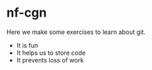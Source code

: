 # nf-cgn
Here we make some exercises to learn about git. 

- It is fun
- It helps us to store code 
- It prevents loss of work

